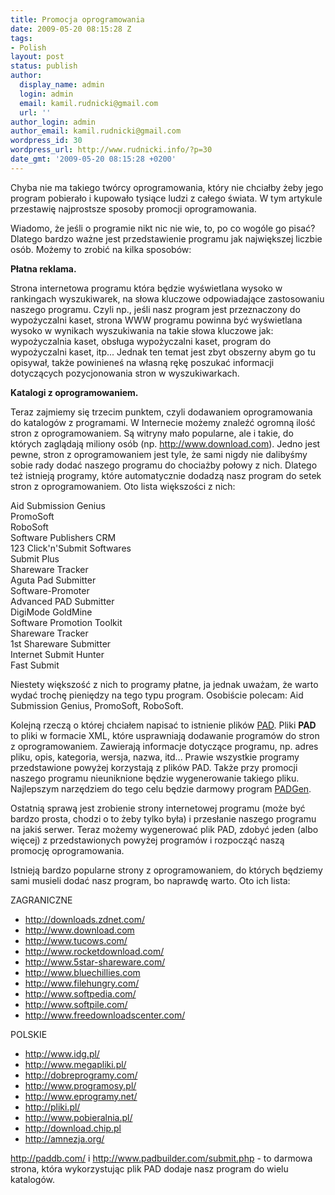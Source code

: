 ```yaml
---
title: Promocja oprogramowania
date: 2009-05-20 08:15:28 Z
tags:
- Polish
layout: post
status: publish
author:
  display_name: admin
  login: admin
  email: kamil.rudnicki@gmail.com
  url: ''
author_login: admin
author_email: kamil.rudnicki@gmail.com
wordpress_id: 30
wordpress_url: http://www.rudnicki.info/?p=30
date_gmt: '2009-05-20 08:15:28 +0200'
---
```


<p>Chyba nie ma takiego twórcy oprogramowania, który nie chciałby żeby jego program pobierało i kupowało tysiące ludzi z całego świata. W tym artykule przestawię najprostsze sposoby promocji oprogramowania.</p>
<p>Wiadomo, że jeśli o programie nikt nic nie wie, to, po co wogóle go pisać? Dlatego bardzo ważne jest przedstawienie programu jak największej liczbie osób. Możemy to zrobić na kilka sposobów:</p>
<p><strong>Płatna reklama.</strong></p>
<p>Strona internetowa programu która będzie wyświetlana wysoko w rankingach wyszukiwarek, na słowa kluczowe odpowiadające zastosowaniu naszego programu. Czyli np., jeśli nasz program jest przeznaczony do wypożyczalni kaset, strona WWW programu powinna być wyświetlana wysoko w wynikach wyszukiwania na takie słowa kluczowe jak: wypożyczalnia kaset, obsługa wypożyczalni kaset, program do wypożyczalni kaset, itp... Jednak ten temat jest zbyt obszerny abym go tu opisywał, także powinieneś na własną rękę poszukać informacji dotyczących pozycjonowania stron w wyszukiwarkach.</p>
<p><strong>Katalogi z oprogramowaniem.</strong></p>
<p>Teraz zajmiemy się trzecim punktem, czyli dodawaniem oprogramowania do katalogów z programami. W Internecie możemy znaleźć ogromną ilość stron z oprogramowaniem. Są witryny mało popularne, ale i takie, do których zaglądają miliony osób (np. <a href="http://www.download.com">http://www.download.com</a>). Jedno jest pewne, stron z oprogramowaniem jest tyle, że sami nigdy nie dalibyśmy sobie rady dodać naszego programu do chociażby połowy z nich. Dlatego też istnieją programy, które automatycznie dodadzą nasz program do setek stron z oprogramowaniem. Oto lista większości z nich:</p>
<p>Aid Submission Genius<br />
PromoSoft<br />
RoboSoft<br />
Software Publishers CRM<br />
123 Click'n'Submit Softwares<br />
Submit Plus<br />
Shareware Tracker<br />
Aguta Pad Submitter<br />
Software-Promoter<br />
Advanced PAD Submitter<br />
DigiMode GoldMine<br />
Software Promotion Toolkit<br />
Shareware Tracker<br />
1st Shareware Submitter<br />
Internet Submit Hunter<br />
Fast Submit</p>
<p>Niestety większość z nich to programy płatne, ja jednak uważam, że warto wydać trochę pieniędzy na tego typu program. Osobiście polecam: Aid Submission Genius, PromoSoft, RoboSoft.</p>
<p>Kolejną rzeczą o której chciałem napisać to istnienie plików <a href="http://www.asp-shareware.org/pad/">PAD</a>. Pliki <strong>PAD</strong> to pliki w formacie XML, które usprawniają dodawanie programów do stron z oprogramowaniem. Zawierają informacje dotyczące programu, np. adres pliku, opis, kategoria, wersja, nazwa, itd... Prawie wszystkie programy przedstawione powyżej korzystają z plików PAD. Także przy promocji naszego programu nieuniknione będzie wygenerowanie takiego pliku. Najlepszym narzędziem do tego celu będzie darmowy program <a href="http://www.padgen.org/">PADGen</a>.</p>
<p>Ostatnią sprawą jest zrobienie strony internetowej programu (może być bardzo prosta, chodzi o to żeby tylko była) i przesłanie naszego programu na jakiś serwer. Teraz możemy wygenerować plik PAD, zdobyć jeden (albo więcej) z przedstawionych powyżej programów i rozpocząć naszą promocję oprogramowania.</p>
<p>Istnieją bardzo popularne strony z oprogramowaniem, do których będziemy sami musieli dodać nasz program, bo naprawdę warto. Oto ich lista:</p>
<p>ZAGRANICZNE</p>
<ul>
<li><a href="http://downloads.zdnet.com/">http://downloads.zdnet.com/</a></li>
<li><a href="http://www.download.com">http://www.download.com</a></li>
<li><a href="http://www.tucows.com/">http://www.tucows.com/</a></li>
<li><a href="http://www.rocketdownload.com/">http://www.rocketdownload.com/</a></li>
<li><a href="http://www.5star-shareware.com/">http://www.5star-shareware.com/</a></li>
<li><a href="http://www.bluechillies.com">http://www.bluechillies.com</a></li>
<li><a href="http://www.filehungry.com/">http://www.filehungry.com/</a></li>
<li><a href="http://www.softpedia.com/">http://www.softpedia.com/</a></li>
<li><a href="http://www.softpile.com/">http://www.softpile.com/</a></li>
<li><a href="http://www.freedownloadscenter.com/">http://www.freedownloadscenter.com/</a></li>
</ul>
<p>POLSKIE</p>
<ul>
<li><a href="http://www.idg.pl/">http://www.idg.pl/</a></li>
<li><a href="http://www.megapliki.pl/">http://www.megapliki.pl/</a></li>
<li><a href="http://dobreprogramy.com/">http://dobreprogramy.com/</a></li>
<li><a href="http://www.programosy.pl/">http://www.programosy.pl/</a></li>
<li><a href="http://www.eprogramy.net/">http://www.eprogramy.net/</a></li>
<li><a href="http://pliki.pl/">http://pliki.pl/</a></li>
<li><a href="http://www.pobieralnia.pl/">http://www.pobieralnia.pl/</a></li>
<li><a href="http://download.chip.pl">http://download.chip.pl</a></li>
<li><a href="http://amnezja.org/">http://amnezja.org/</a></li>
</ul>
<p><a href="http://paddb.com/">http://paddb.com/</a> i <a href="http://www.padbuilder.com/submit.php">http://www.padbuilder.com/submit.php</a> - to darmowa strona, która wykorzystując plik PAD dodaje nasz program do wielu katalogów.</p>
